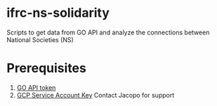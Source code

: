 # ifrc-ns-solidarity
Scripts to get data from GO API and analyze the connections between National Societies (NS)

# Prerequisites
1. [GO API token](https://ifrcgo.org/how-to-use-the-go-api/)
2. [GCP Service Account Key](https://cloud.google.com/iam/docs/creating-managing-service-account-keys)
Contact Jacopo for support
